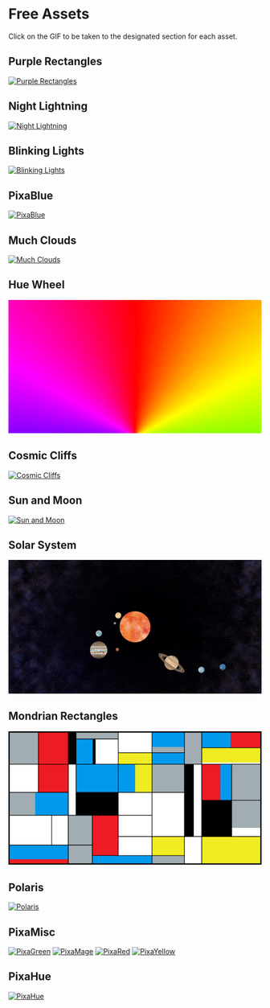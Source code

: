 # Free Assets
Click on the GIF to be taken to the designated section for each asset.
## Purple Rectangles
[![Purple Rectangles](purple_rectangles/purple%20rectangles%20-%20example.gif)](./purple_rectangles/)
## Night Lightning
[![Night Lightning](night_lightning/night%20lightning%20-%20example.gif)](./night_lightning/)
## Blinking Lights
[![Blinking Lights](blinking_lights/blinking%20lights%20-%20example.gif)](./blinking_lights/)
## PixaBlue
[![PixaBlue](pixablue/pixablue%20-%20example.gif)](./pixablue/)
## Much Clouds
[![Much Clouds](much_clouds/much%20clouds%20-%20example.gif)](./much_clouds/)
## Hue Wheel
[![Hue Wheel](hue_wheel/example.gif)](./hue_wheel/)
## Cosmic Cliffs
[![Cosmic Cliffs](cosmic_cliffs/cosmic%20cliffs%20-%20example.gif)](./cosmic_cliffs/)
## Sun and Moon
[![Sun and Moon](sun_and_moon/sun%20and%20moon%20-%20example.gif)](./sun_and_moon/)
## Solar System
[![Solar System](solar_system/solar%20system%20-%20example.gif)](./solar_system/)
## Mondrian Rectangles
[![Mondrian Rectangles](mondrian_rectangles/mondrian%20rectangles%20-%20example.gif)](./mondrian_rectangles/)
## Polaris
[![Polaris](polaris/polaris%20-%20example.gif)](./polaris/)
## PixaMisc
[![PixaGreen](pixamisc/pixagreen%20-%20example.gif)](./pixamisc/)
[![PixaMage](pixamisc/pixamage%20-%20example.gif)](./pixamisc/)
[![PixaRed](pixamisc/pixared%20-%20example.gif)](./pixamisc/)
[![PixaYellow](pixamisc/pixayellow%20-%20example.gif)](./pixamisc/)
## PixaHue
[![PixaHue](pixahue/pixahue%20-%20example.gif)](./pixahue/)